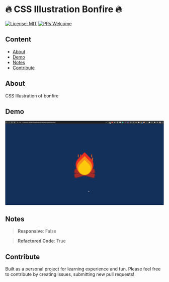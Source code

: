 # 🔥 CSS Illustration Bonfire 🔥

[![License: MIT](https://img.shields.io/badge/License-MIT-blue.svg)](https://opensource.org/licenses/MIT)
[![PRs Welcome](https://img.shields.io/badge/PRs-welcome-brightgreen.svg?style=flat-square)](http://makeapullrequest.com)

## Content

- [About](#about)
- [Demo](#demo)
- [Notes](#notes)
- [Contribute](#contribute)

## About

CSS Illustration of bonfire

## Demo

![CSS Bonfire](../assets/bonfire.gif)

## Notes

> **Responsive**: False

> **Refactored Code**: True

## Contribute

Built as a personal project for learning experience and fun. Please feel free to contribute by creating issues, submitting new pull requests!